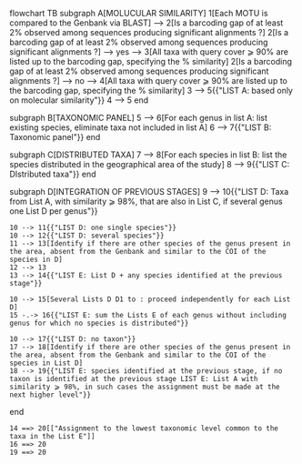 
flowchart TB
subgraph A[MOLUCULAR SIMILARITY]
    1[Each MOTU is compared to the Genbank via BLAST] --> 2[Is a barcoding gap of at least 2% observed among sequences producing significant alignments ?]
    2[Is a barcoding gap of at least 2% observed among sequences producing significant alignments ?] --> yes --> 3[All taxa with query cover ⩾ 90% are listed up to the barcoding gap, specifying the % similarity]
    2[Is a barcoding gap of at least 2% observed among sequences producing significant alignments ?] --> no --> 4[All taxa with query cover ⩾ 90% are listed up to the barcoding gap, specifying the % similarity]
    3 --> 5{{"LIST A: based only on molecular similarity"}}
    4 --> 5
end

subgraph B[TAXONOMIC PANEL]
    5 --> 6[For each genus in list A: list existing species, eliminate taxa not included in list A]
    6 --> 7{{"LIST B: Taxonomic panel"}}
end

subgraph C[DISTRIBUTED TAXA]
    7 --> 8[For each species in list B: list the species distributed in the geographical area of the study]
    8 --> 9{{"LIST C: DIstributed taxa"}}
end

subgraph D[INTEGRATION OF PREVIOUS STAGES]
    9 --> 10{{"LIST D: Taxa from List A, with similarity ⩾ 98%, that are also in List C, if several genus one List D per genus"}}
    
    10 --> 11{{"LIST D: one single species"}}
    10 --> 12{{"LIST D: several species"}}
    11 --> 13[Identify if there are other species of the genus present in the area, absent from the Genbank and similar to the COI of the species in D]
    12 --> 13
    13 --> 14{{"LIST E: List D + any species identified at the previous stage"}}

    10 --> 15[Several Lists D D1 to : proceed independently for each List D]
    15 -.-> 16{{"LIST E: sum the Lists E of each genus without including genus for which no species is distributed"}}

    10 --> 17{{"LIST D: no taxon"}}
    17 --> 18[Identify if there are other species of the genus present in the area, absent from the Genbank and similar to the COI of the species in List D]
    18 --> 19{{"LIST E: species identified at the previous stage, if no taxon is identified at the previous stage LIST E: List A with similarity ⩾ 98%, in such cases the assignment must be made at the next higher level"}}
end

    14 ==> 20[["Assignment to the lowest taxonomic level common to the taxa in the List E"]]
    16 ==> 20
    19 ==> 20
